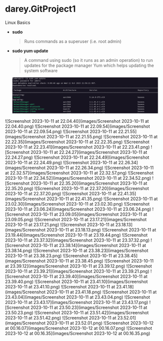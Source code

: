 # darey.GitProject1
Linux Basics

- **sudo**
  > Runs commands as a superuser (i.e. root admin)

- **sudo yum update**
  > A command using sudo (so it runs as an admin operation) to run updates for the package manager Yum which helps updating the system software

  ![Image 1](Images/Screenshot%202023-10-11%20at%2022.04.40.png)

  


![Screenshot 2023-10-11 at 22.04.40](images/Screenshot 2023-10-11 at 22.04.40.png)
![Screenshot 2023-10-11 at 22.09.54](images/Screenshot 2023-10-11 at 22.09.54.png)
![Screenshot 2023-10-11 at 22.21.55](images/Screenshot 2023-10-11 at 22.21.55.png)
![Screenshot 2023-10-11 at 22.22.35](images/Screenshot 2023-10-11 at 22.22.35.png)
![Screenshot 2023-10-11 at 22.23.41](images/Screenshot 2023-10-11 at 22.23.41.png)
![Screenshot 2023-10-11 at 22.24.27](images/Screenshot 2023-10-11 at 22.24.27.png)
![Screenshot 2023-10-11 at 22.24.49](images/Screenshot 2023-10-11 at 22.24.49.png)
![Screenshot 2023-10-11 at 22.26.34](images/Screenshot 2023-10-11 at 22.26.34.png)
![Screenshot 2023-10-11 at 22.32.57](images/Screenshot 2023-10-11 at 22.32.57.png)
![Screenshot 2023-10-11 at 22.34.52](images/Screenshot 2023-10-11 at 22.34.52.png)
![Screenshot 2023-10-11 at 22.35.20](images/Screenshot 2023-10-11 at 22.35.20.png)
![Screenshot 2023-10-11 at 22.37.20](images/Screenshot 2023-10-11 at 22.37.20.png)
![Screenshot 2023-10-11 at 22.41.35](images/Screenshot 2023-10-11 at 22.41.35.png)
![Screenshot 2023-10-11 at 23.02.30](images/Screenshot 2023-10-11 at 23.02.30.png)
![Screenshot 2023-10-11 at 23.06.24](images/Screenshot 2023-10-11 at 23.06.24.png)
![Screenshot 2023-10-11 at 23.09.05](images/Screenshot 2023-10-11 at 23.09.05.png)
![Screenshot 2023-10-11 at 23.17.21](images/Screenshot 2023-10-11 at 23.17.21.png)
![Screenshot 2023-10-11 at 23.18.13](images/Screenshot 2023-10-11 at 23.18.13.png)
![Screenshot 2023-10-11 at 23.19.44](images/Screenshot 2023-10-11 at 23.19.44.png)
![Screenshot 2023-10-11 at 23.37.32](images/Screenshot 2023-10-11 at 23.37.32.png)
![Screenshot 2023-10-11 at 23.38.14](images/Screenshot 2023-10-11 at 23.38.14.png)
![Screenshot 2023-10-11 at 23.38.23](images/Screenshot 2023-10-11 at 23.38.23.png)
![Screenshot 2023-10-11 at 23.38.45](images/Screenshot 2023-10-11 at 23.38.45.png)
![Screenshot 2023-10-11 at 23.39.12](images/Screenshot 2023-10-11 at 23.39.12.png)
![Screenshot 2023-10-11 at 23.39.21](images/Screenshot 2023-10-11 at 23.39.21.png)
![Screenshot 2023-10-11 at 23.39.40](images/Screenshot 2023-10-11 at 23.39.40.png)
![Screenshot 2023-10-11 at 23.41.10](images/Screenshot 2023-10-11 at 23.41.10.png)
![Screenshot 2023-10-11 at 23.41.18](images/Screenshot 2023-10-11 at 23.41.18.png)
![Screenshot 2023-10-11 at 23.43.04](images/Screenshot 2023-10-11 at 23.43.04.png)
![Screenshot 2023-10-11 at 23.43.17](images/Screenshot 2023-10-11 at 23.43.17.png)
![Screenshot 2023-10-11 at 23.50.23](images/Screenshot 2023-10-11 at 23.50.23.png)
![Screenshot 2023-10-11 at 23.51.42](images/Screenshot 2023-10-11 at 23.51.42.png)
![Screenshot 2023-10-11 at 23.52.01](images/Screenshot 2023-10-11 at 23.52.01.png)
![Screenshot 2023-10-12 at 00.16.07](images/Screenshot 2023-10-12 at 00.16.07.png)
![Screenshot 2023-10-12 at 00.16.35](images/Screenshot 2023-10-12 at 00.16.35.png)
